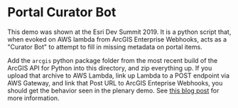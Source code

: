 # Portal Curator Bot

This demo was shown at the Esri Dev Summit 2019. It is a python script that, when evoked on AWS lambda from ArcGIS Enterprise Webhooks, acts as a "Curator Bot" to attempt to fill in missing metadata on portal items.

Add the `arcgis` python package folder from the most recent build of the ArcGIS API for Python into this directory, and zip everything up. If you upload that archive to AWS Lambda, link up Lambda to a POST endpoint via AWS Gateway, and link that Post URL to ArcGIS Enteprise Webhooks, you should get the behavior seen in the plenary demo. See [this blog post](https://www.esri.com/arcgis-blog/products/arcgis-enterprise/administration/webhooks-dev-summit-2019/) for more information. 
